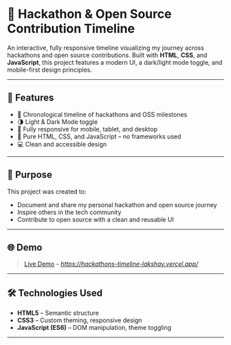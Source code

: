 # 🚀 Hackathon & Open Source Contribution Timeline

An interactive, fully responsive timeline visualizing my journey across hackathons and open source contributions. Built with **HTML**, **CSS**, and **JavaScript**, this project features a modern UI, a dark/light mode toggle, and mobile-first design principles.

---

## 📌 Features

- 📆 Chronological timeline of hackathons and OSS milestones
- 🌗 Light & Dark Mode toggle
- 📱 Fully responsive for mobile, tablet, and desktop
- 🧩 Pure HTML, CSS, and JavaScript – no frameworks used
- 💻 Clean and accessible design

---

## 🎯 Purpose

This project was created to:
- Document and share my personal hackathon and open source journey
- Inspire others in the tech community
- Contribute to open source with a clean and reusable UI

---

## 🌐 Demo

> [Live Demo](#) – *https://hackathons-timeline-lakshay.vercel.app/*

---

## 🛠️ Technologies Used

- **HTML5** – Semantic structure
- **CSS3** – Custom theming, responsive design
- **JavaScript (ES6)** – DOM manipulation, theme toggling

---

